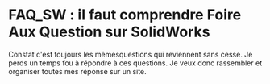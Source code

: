 # FAQ_SW : il faut comprendre Foire Aux Question sur SolidWorks
Constat c'est toujours les mêmesquestions qui reviennent sans cesse. Je perds un temps fou à répondre à ces questions.
Je veux donc rassembler et organiser toutes mes réponse sur un site.
